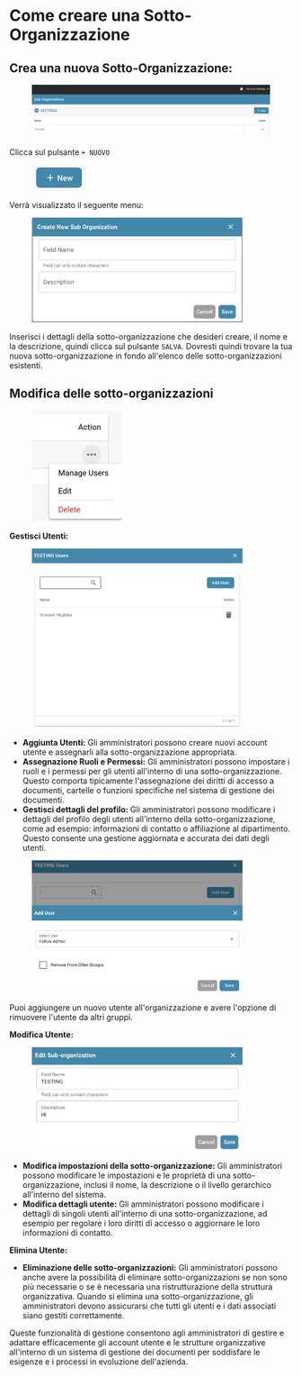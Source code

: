 # Come creare una Sotto-Organizzazione

## Crea una nuova Sotto-Organizzazione:

<div data-full-width="false">

<figure><img src="../../../../../.gitbook/assets/image (59).png" alt=""><figcaption></figcaption></figure>

</div>

Clicca sul pulsante `+ NUOVO`

<figure><img src="../../../../../.gitbook/assets/image (60).png" alt="" width="97"><figcaption></figcaption></figure>

Verrà visualizzato il seguente menu:

<figure><img src="../../../../../.gitbook/assets/image (61).png" alt="" width="375"><figcaption></figcaption></figure>

Inserisci i dettagli della sotto-organizzazione che desideri creare, il nome e la descrizione, quindi clicca sul pulsante `SALVA`. Dovresti quindi trovare la tua nuova sotto-organizzazione in fondo all'elenco delle sotto-organizzazioni esistenti.



## Modifica delle sotto-organizzazioni

<figure><img src="../../../../../.gitbook/assets/image (62).png" alt="" width="161"><figcaption></figcaption></figure>

**Gestisci Utenti:**

<figure><img src="../../../../../.gitbook/assets/image (63).png" alt="" width="375"><figcaption></figcaption></figure>

* **Aggiunta Utenti:** Gli amministratori possono creare nuovi account utente e assegnarli alla sotto-organizzazione appropriata.&#x20;
* **Assegnazione Ruoli e Permessi:** Gli amministratori possono impostare i ruoli e i permessi per gli utenti all'interno di una sotto-organizzazione. Questo comporta tipicamente l'assegnazione dei diritti di accesso a documenti, cartelle o funzioni specifiche nel sistema di gestione dei documenti.
* **Gestisci dettagli del profilo:** Gli amministratori possono modificare i dettagli del profilo degli utenti all'interno della sotto-organizzazione, come ad esempio: informazioni di contatto o affiliazione al dipartimento. Questo consente una gestione aggiornata e accurata dei dati degli utenti.

<figure><img src="../../../../../.gitbook/assets/image (64).png" alt="" width="375"><figcaption></figcaption></figure>

Puoi aggiungere un nuovo utente all'organizzazione e avere l'opzione di rimuovere l'utente da altri gruppi.



**Modifica Utente:**

<figure><img src="../../../../../.gitbook/assets/image (65).png" alt="" width="375"><figcaption></figcaption></figure>

* **Modifica impostazioni della sotto-organizzazione:** Gli amministratori possono modificare le impostazioni e le proprietà di una sotto-organizzazione, inclusi il nome, la descrizione o il livello gerarchico all'interno del sistema.
* **Modifica dettagli utente:** Gli amministratori possono modificare i dettagli di singoli utenti all'interno di una sotto-organizzazione, ad esempio per regolare i loro diritti di accesso o aggiornare le loro informazioni di contatto.



**Elimina Utente:**

* **Eliminazione delle sotto-organizzazioni:** Gli amministratori possono anche avere la possibilità di eliminare sotto-organizzazioni se non sono più necessarie o se è necessaria una ristrutturazione della struttura organizzativa. Quando si elimina una sotto-organizzazione, gli amministratori devono assicurarsi che tutti gli utenti e i dati associati siano gestiti correttamente.



Queste funzionalità di gestione consentono agli amministratori di gestire e adattare efficacemente gli account utente e le strutture organizzative all'interno di un sistema di gestione dei documenti per soddisfare le esigenze e i processi in evoluzione dell'azienda.